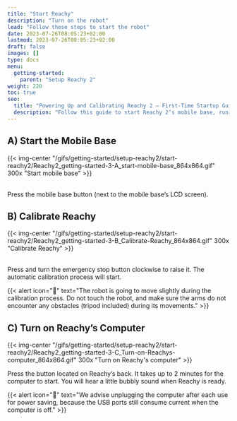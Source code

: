 ```yaml
---
title: "Start Reachy"
description: "Turn on the robot"
lead: "Follow these steps to start the robot"
date: 2023-07-26T08:05:23+02:00
lastmod: 2023-07-26T08:05:23+02:00
draft: false
images: []
type: docs
menu:
  getting-started:
    parent: "Setup Reachy 2"
weight: 220
toc: true
seo:
  title: "Powering Up and Calibrating Reachy 2 – First-Time Startup Guide"
  description: "Follow this guide to start Reachy 2’s mobile base, run its automatic calibration, and power on its onboard computer for the first time."
---
```


## A) Start the Mobile Base

{{< img-center "/gifs/getting-started/setup-reachy2/start-reachy2/Reachy2_getting-started-3-A_start-mobile-base_864x864.gif" 300x "Start mobile base" >}}

<br />
Press the mobile base button (next to the mobile base’s LCD screen).

## B) Calibrate Reachy

{{< img-center "/gifs/getting-started/setup-reachy2/start-reachy2/Reachy2_getting-started-3-B_Calibrate-Reachy_864x864.gif" 300x "Calibrate Reachy" >}}

<br />
Press and turn the emergency stop button clockwise to raise it. The automatic calibration process will start.

{{< alert icon="🤖" text="The robot is going to move slightly during the calibration process. Do not touch the robot, and make sure the arms do not encounter any obstacles (tripod included) during its movements." >}}

## C) Turn on Reachy’s Computer

{{< img-center "/gifs/getting-started/setup-reachy2/start-reachy2/Reachy2_getting-started-3-C_Turn-on-Reachys-computer_864x864.gif" 300x "Turn on Reachy's computer" >}}

Press the button located on Reachy’s back. It takes up to 2 minutes for the computer to start. You will hear a little bubbly sound when Reachy is ready.

{{< alert icon="🔌" text="We advise unplugging the computer after each use for power saving, because the USB ports still consume current when the computer is off." >}}
